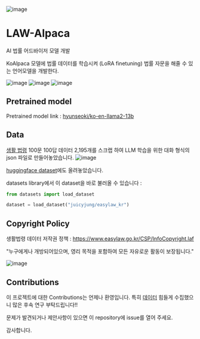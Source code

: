 ![image](https://github.com/juicyjung/LAW-Alpaca/assets/83687471/c1b4612c-7099-4cd7-8044-444f9f31c710)

# LAW-Alpaca

AI 법률 어드바이저 모델 개발

KoAlpaca 모델에 법률 데이터를 학습시켜 (LoRA finetuning) 법률 자문을 해줄 수 있는 언어모델을 개발한다.

![image](https://github.com/juicyjung/LAW-Alpaca/assets/83687471/8f6550d7-35a3-45af-98c8-1704c530368d)
![image](https://github.com/juicyjung/LAW-Alpaca/assets/83687471/3078da85-5eb0-4448-9d29-5f5baf1383bc)
![image](https://github.com/juicyjung/LAW-Alpaca/assets/83687471/9897cbdc-f995-459d-b6a7-8f8a4dcced85)



## Pretrained model
Pretrained model link : [hyunseoki/ko-en-llama2-13b](https://huggingface.co/hyunseoki/ko-en-llama2-13b)

## Data
[생활 법령](https://www.easylaw.go.kr/CSP/Main.laf) 100문 100답 데이터 2,195개를 스크랩 하여 LLM 학습을 위한 대화 형식의 json 파일로 만들어놓았습니다.
![image](https://github.com/juicyjung/LAW-Alpaca/assets/83687471/f9d81285-3a2f-445f-895e-f3f5c2ef9ee5)


[huggingface dataset](https://huggingface.co/datasets/juicyjung/easylaw_kr)에도 올려놓았습니다.

datasets library에서 이 dataset을 바로 불러올 수 있습니다 :

```python
from datasets import load_dataset

dataset = load_dataset("juicyjung/easylaw_kr")
```

## Copyright Policy

생활법령 데이터 저작권 정책 : https://www.easylaw.go.kr/CSP/InfoCopyright.laf

"누구에게나 개방되어있으며, 영리 목적을 포함하여 모든 자유로운 활동이 보장됩니다."

![image](https://github.com/juicyjung/LAW-Alpaca/assets/83687471/7704897e-4775-401c-a075-526b9c9fd211)


## Contributions

이 프로젝트에 대한 Contributions는 언제나 환영입니다. 특히 [데이터](https://github.com/juicyjung/LAW-Alpaca/blob/main/%EC%83%9D%ED%99%9C%EB%B2%95%EB%A0%B9.json) 힘들게 수집했으니 많은 후속 연구 부탁드립니다!!

문제가 발견되거나 제안사항이 있으면 이 repository에 issue를 열어 주세요.

감사합니다.
